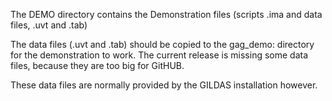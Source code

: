 The DEMO directory contains the Demonstration files (scripts .ima and data files, .uvt and .tab)

The data files (.uvt and .tab) should be copied to the gag_demo: directory for the demonstration
to work. The current release is missing some data files, because they are too big for GitHUB.

These data files are normally provided by the GILDAS installation however.
